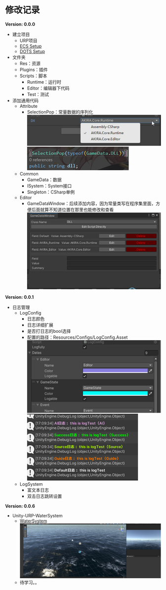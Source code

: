 # 修改记录

**Version: 0.0.0**

* 建立项目
  * URP项目
  * [ECS Setup](https://docs.unity3d.com/Packages/com.unity.entities@1.0/manual/getting-started-installation.html)
  * [DOTS Setup](https://docs.unity3d.com/Packages/com.unity.entities@0.17/manual/install_setup.html)
* 文件夹
  * Res：资源
  * Plugins：插件
  * Scripts：脚本
    * Runtime：运行时
    * Editor：编辑器下代码
    * Test：测试
* 添加通用代码
  * Attribute
    * SelectionPop：常量数据的序列化
      ![img](./Assets/Res/ReadmeLinks/Version_0.0.0/1.png)
      ![img](./Assets/Res/ReadmeLinks/Version_0.0.0/2.png)
  * Common
    * GameData：数据
    * ISystem：System接口
    * Singleton：CSharp单例
  * Editor
    * GameDataWindow：后续添加内容，因为常量类写在程序集里面，方便后面就算不知道位置在那里也能修改和查看
      ![img](./Assets/Res/ReadmeLinks/Version_0.0.0/3.png)

**Version: 0.0.1**

* 日志管理
  * LogConfig
    * 日志颜色
    * 日志详细扩展
    * 是否打日志的bool选择
    * 配置的路径：Resources/Configs/LogConfig.Asset
      ![](./Assets/Res/ReadmeLinks/Version_0.0.1/1.png)
      ![](./Assets/Res/ReadmeLinks/Version_0.0.1/2.png)
  * LogSystem
    * 富文本日志
    * 双击日志跳转设置

**Version: 0.0.6**

* Unity-URP-WaterSystem
  * [WaterSystem](https://openupm.com/packages/com.unity.urp-water-system/#close)
    ![img](./Assets/Res/ReadmeLinks/Version_0.0.6/1.png)
  * 待学习。。
